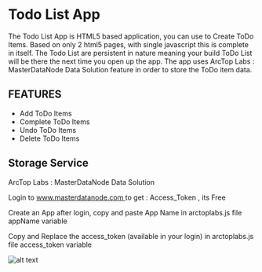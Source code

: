 # Todo List App

The Todo List App is HTML5 based application, you can use to Create ToDo Items. Based on only 2 html5 pages, with single javascript this is complete in itself. 
The Todo List are persistent in nature meaning your build ToDo List will be there the next time you open up the app. The app uses ArcTop Labs : MasterDataNode Data Solution
feature in order to store the ToDo item data.

## FEATURES ##

 - Add ToDo Items
 - Complete ToDo Items
 - Undo ToDo Items
 - Delete ToDo Items
 
## Storage Service ##
ArcTop Labs : MasterDataNode Data Solution
<p>Login to <a href="https://www.masterdatanode.com"> www.masterdatanode.com </a> to get : Access_Token , its Free</p>
<p>Create an App after login, copy and paste App Name in arctoplabs.js file appName variable</p>
<p>Copy and Replace the access_token (available in your login) in arctoplabs.js file access_token variable</p>
            
![alt text](https://github.com/ArcTopLabs/ArcTopLabs/ToDo-List-App/blob/master/public_html/screenshot/Todo%20List%20App.png)
